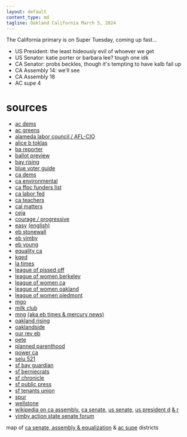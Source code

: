 ```yaml
---
layout: default
content_type: md
tagline: Oakland California March 5, 2024
---
```


The California primary is on Super Tuesday, coming up fast...

* US President: the least hideously evil of whoever we get
* US Senator: katie porter or barbara lee? tough one idk
* CA Senator: probs beckles, though it's tempting to have kalb fail up
* CA Assembly 14: we'll see
* CA Assembly 18
* AC supe 4

# sources
* [ac dems](https://acdems.org/endorsements/)
* [ac greens](https://acgreens.files.wordpress.com/2024/01/gpac-vg-03-24-web-rev.pdf)
* [alameda labor council / AFL-CIO](https://alamedalabor.org/wp-content/uploads/2024/02/alc_2024-primary-endorsements_web-3.jpg)
* [alice b toklas](https://www.alicebtoklas.org/endorsements)
* [ba reporter](https://www.ebar.com/story.php?id=331307)
* [ballot preview](https://ballotpedia.org/Sample_Ballot_Lookup)
* [bay rising](https://bayrisingaction.org/2024-bay-area-voter-guide/)
* [blue voter guide](https://bluevoterguide.org/)
* [ca dems](https://cadem.org/wp-content/uploads/2023/11/Primary-Election-Endorsements.pdf)
* [ca environmental](https://envirovoters.org/2024-endorsements/)
* [ca ffpc funders list](https://www.fppc.ca.gov/transparency/top-contributors/mar-24-primary.html)
* [ca labor fed](https://calaborfed.org/endorsements/2023-ppc-endorsements/)
* [ca teachers](https://www.cta.org/our-advocacy/election-2024)
* [cal matters](https://calmatters.org/california-voter-guide-2024/)
* [ceja](https://ceja-action.org/2024/01/08/2024-march-primary-environmental-justice-voter-guide/)
* [courage / progressive](https://s3.us-east-1.amazonaws.com/s3.fusewashington.org/images/2024_Bay_Area_Courage_Voter_Guide_feb16.pdf)
* [easy](https://easyvoterguide.org/) [(english)](https://easyvoterguide.org/wp-content/uploads/2024/01/EVG-CAPrimary-March5_24-Eng.pdf)
* [eb stonewall](https://eastbaystonewalldemocrats.org/Endorsements)
* [eb yimby](https://www.eastbayyimby.org/endorsements)
* [eb young](https://www.ebyd.org/endorsements)
* [equality ca](https://www.eqca.org/elections/)
* [kqed](https://www.kqed.org/voterguide)
* [la times](https://www.latimes.com/opinion/story/2024-01-08/los-angeles-times-elections-endorsements-2024-primary)
* [league of pissed off](https://www.theleaguesf.org/)
* [league of women berkeley](https://www.lwvbae.org/the-march-2024-primary/)
* [league of women ca](https://lwvc.org/ballot-recommendation-2024-primary/)
* [league of women oakland](https://www.lwvoakland.org/decide)
* [league of women piedmont](https://lwvpiedmont.org/content.aspx?page_id=22&club_id=601389&module_id=417274)
* [mgo](https://mgodems.org/2024/01/15/mgo-democratic-club-endorsements-for-the-march-5-2024-primary-election/)
* [milk club](https://www.milkclub.org/endorsements)
* [mng](https://www.eastbaytimes.com/2024/02/04/our-bay-area-endorsements-for-the-march-5-election-ballot/) [(aka eb times & mercury news)](https://en.wikipedia.org/wiki/Digital_First_Media)
* [oakland rising](https://oaklandrisingaction.org/2024-primary-voter-guide/)
* [oaklandside](https://oaklandside.org/2024/01/26/2024-primary-election-alameda-county-oakland-guide-how-to-vote/)
* [our rev eb](https://www.ourrevolutioneastbay.org/2024-voter-guide-primary.html)
* [pete](https://docs.google.com/spreadsheets/d/1_LT1q8zJMz2IGx0yxNq1xCD-ISImCt1exY_yCUDXb_g/)
* [planned parenthood](https://www.plannedparenthoodaction.org/act/2024-endorsements)
* [power ca](https://powercaaction.org/voting-resources/)
* [seiu 521](https://www.seiu521.org/2024election/)
* [sf bay guardian](https://www.sfbg.com/2024/02/01/endorsements-for-the-march-5-2024-election/)
* [sf berniecrats](https://sfberniecrats.com/march-2024-primary-endorsements/)
* [sf chronicle](https://www.sfchronicle.com/projects/2024/california-primary-voter-guide/)
* [sf public press](https://www.sfpublicpress.org/march-2024-sf-election-guide/)
* [sf tenants union](https://sftu.org/endorsements/)
* [spur](https://www.spur.org/voter-guide/2024-03)
* [wellstone](https://wellstoneclub.org/endorsements/)
* [wikipedia on ca assembly,](https://en.wikipedia.org/wiki/2024_California_State_Assembly_election) [ca senate,](https://en.wikipedia.org/wiki/2024_California_State_Senate_election) [us senate,](https://en.wikipedia.org/wiki/2024_United_States_Senate_election_in_California) [us president d](https://en.wikipedia.org/wiki/2024_California_Democratic_presidential_primary) [& r](https://en.wikipedia.org/wiki/2024_California_Republican_presidential_primary)
* [yimby action state senate forum](https://www.eventbrite.com/e/california-senate-district-7-candidate-forum-tickets-706272308487)

map of [ca senate, assembly & equalization](https://statewidedatabase.org/gis/districtscomp.html) & [ac supe](http://www.acgov.org/board/documents/districtmap.pdf) districts
